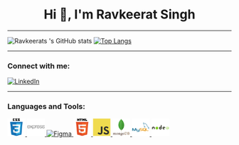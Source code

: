 
  <h1 style="text-align: center;">Hi 👋, I'm Ravkeerat Singh</h1>

  <hr>

![Ravkeerats 's GitHub stats](https://github-readme-stats.vercel.app/api?username=Ravkeerat02&show_icons=true&theme=radical)
[![Top Langs](https://github-readme-stats.vercel.app/api/top-langs/?username=Ravkeerat02&layout=compact&theme=radical)](https://github.com/anuraghazra/github-readme-stats)
  <hr>
  <h3>Connect with me:</h3>
  <p>
    <a href="https://www.linkedin.com/in/ravkeerat-singh-47a472147/" target="_blank" rel="noopener noreferrer">
      <img src="https://raw.githubusercontent.com/rahuldkjain/github-profile-readme-generator/master/src/images/icons/Social/linked-in-alt.svg" alt="LinkedIn" height="30" width="40">
    </a>
  </p>

  <hr>

  <h3>Languages and Tools:</h3>
  <p>
    <a href="https://www.w3schools.com/css/" target="_blank" rel="noopener noreferrer">
      <img src="https://raw.githubusercontent.com/devicons/devicon/master/icons/css3/css3-original-wordmark.svg" alt="CSS3" width="40" height="40">
    </a>
    <a href="https://expressjs.com" target="_blank" rel="noopener noreferrer">
      <img src="https://raw.githubusercontent.com/devicons/devicon/master/icons/express/express-original-wordmark.svg" alt="Express.js" width="40" height="40">
    </a>
    <a href="https://www.figma.com/" target="_blank" rel="noopener noreferrer">
      <img src="https://www.vectorlogo.zone/logos/figma/figma-icon.svg" alt="Figma" width="40" height="40">
    </a>
    <a href="https://www.w3.org/html/" target="_blank" rel="noopener noreferrer">
      <img src="https://raw.githubusercontent.com/devicons/devicon/master/icons/html5/html5-original-wordmark.svg" alt="HTML5" width="40" height="40">
    </a>
    <a href="https://developer.mozilla.org/en-US/docs/Web/JavaScript" target="_blank" rel="noopener noreferrer">
      <img src="https://raw.githubusercontent.com/devicons/devicon/master/icons/javascript/javascript-original.svg" alt="JavaScript" width="40" height="40">
    </a>
    <a href="https://www.mongodb.com/" target="_blank" rel="noopener noreferrer">
      <img src="https://raw.githubusercontent.com/devicons/devicon/master/icons/mongodb/mongodb-original-wordmark.svg" alt="MongoDB" width="40" height="40">
    </a>
    <a href="https://www.mysql.com/" target="_blank" rel="noopener noreferrer">
      <img src="https://raw.githubusercontent.com/devicons/devicon/master/icons/mysql/mysql-original-wordmark.svg" alt="MySQL" width="40" height="40">
    </a>
    <a href="https://nodejs.org" target="_blank" rel="noopener noreferrer">
      <img src="https://raw.githubusercontent.com/devicons/devicon/master/icons/nodejs/nodejs-original-wordmark.svg" alt="Node.js" width="40" height="40">
    </a>
    <a href="https://www.python.org" target="_blank" rel="noopener noreferrer">
      <img src="https://raw.githubusercontent.com/devicons/devicon/master/icons/python/python-original.svg" alt="
